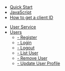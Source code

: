 - [Quick Start](/README.md)
 - [JavaScript](/quick_start/javascript.md)
 - [How to get a client ID](/quick_start/howto.md)
 [^_^]:<[Python](/quick_start/python.md)>
 [^_^]:<[PHP](/quick_start/php.md)>
- [User Service](/user_service/user_service.md)
 - [Users](/user_service/user_service.md)
   - [ - Register](/user_service/add_user.md)
   - [ - Login](/user_service/login.md)
   - [ - Logout](/user_service/logout.md)
   - [ - List User](/user_service/get_user.md)   
   - [ - Remove User](/user_service/remove_user.md)
   - [ - Update User Profile](/user_service/update_user.md)

[^_^]:<
      - [Email Service](guide.md)
       - [Send Emails]()
       - [Providers]()
         - [ - Get Email Providers]()
         - [ - Save Email Providers]()
       - [Templates]()
         - [ - Get Email Templates]()
         - [ - Save Email Templates]()
         - [ - Enable/Disable Email Templates]()
      - [oAuth Service](guide.md)
        - [Get oAuth Service]()
        - [Save oAuth Service]()
        - [Enable/Disable oAuth Service]()>